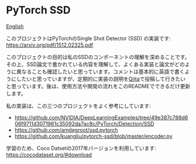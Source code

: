 # PyTorch SSD

[English](https://github.com/birosjh/pytorch_ssd/blob/main/README.md)

このプロジェクトはPyTorchのSingle Shot Detector (SSD) の実装です: https://arxiv.org/pdf/1512.02325.pdf

このプロジェクトの目的は私のSSDのコンポーネントの理解を深めることです。その上、SSD論文で書かれている内容を理解して、よくある実装と論文がどのように異なることも確認したいと思っています。コメントは基本的に英語で書くようにしたいと思っていますが、定期的に実装の説明を[Qiita](https://qiita.com/birosjh)で投稿して行きたいと思っています。後は、使用方法や開発の流れをこのREADMEでできるだけ更新します。

私の実装は、この三つのプロジェクトをよく参考にしています:

- https://github.com/NVIDIA/DeepLearningExamples/tree/49e387c788d606f9711d3071961c35092da7ac8c/PyTorch/Detection/SSD
- https://github.com/amdegroot/ssd.pytorch
- https://github.com/kuangliu/pytorch-ssd/blob/master/encoder.py

学習のため、Coco Datsetの2017年バージョンを利用しています: https://cocodataset.org/#download
